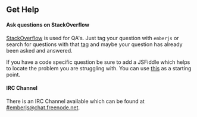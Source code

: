 ## Get Help

#### Ask questions on StackOverflow

[StackOverflow](http://stackoverflow.com) is used for QA's. Just tag your question with ```emberjs``` or search for questions with that [tag](http://stackoverflow.com/questions/tagged/emberjs) and maybe your question has already been asked and answered.

If you have a code specific question be sure to add a JSFiddle which helps to locate the problem you are struggling with. You can use [this](http://jsfiddle.net/vCtbP/) as a starting point.

#### IRC Channel

There is an IRC Channel available which can be found at [#emberjs@chat.freenode.net](http://webchat.freenode.net?channels=emberjs).

